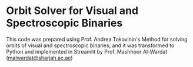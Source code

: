 # Orbit Solver for Visual and Spectroscopic Binaries

This code was prepared using Prof. Andrea Tokovinin's Method for solving orbits of visual and spectroscopic binaries, and it was transformed to Python and implemented in Streamlit by Prof. Mashhoor Al-Wardat (malwardat@sharjah.ac.ae)

